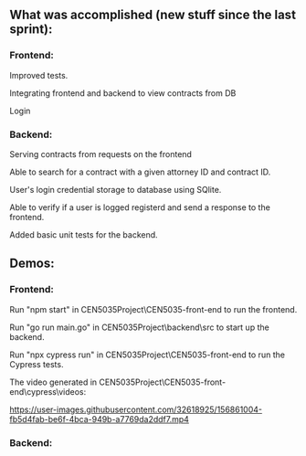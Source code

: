 ## What was accomplished (new stuff since the last sprint):

### Frontend:

Improved tests.

Integrating frontend and backend to view contracts from DB

Login

### Backend:

Serving contracts from requests on the frontend

Able to search for a contract with a given attorney ID and contract ID.

User's login credential storage to database using SQlite.

Able to verify if a user is logged registerd and send a response to the frontend.

Added basic unit tests for the backend.

## Demos:

### Frontend:

Run "npm start" in CEN5035Project\CEN5035-front-end to run the frontend.

Run "go run main.go" in CEN5035Project\backend\src to start up the backend.

Run "npx cypress run" in CEN5035Project\CEN5035-front-end to run the Cypress tests.

The video generated in CEN5035Project\CEN5035-front-end\cypress\videos:

https://user-images.githubusercontent.com/32618925/156861004-fb5d4fab-be6f-4bca-949b-a7769da2ddf7.mp4

### Backend:
